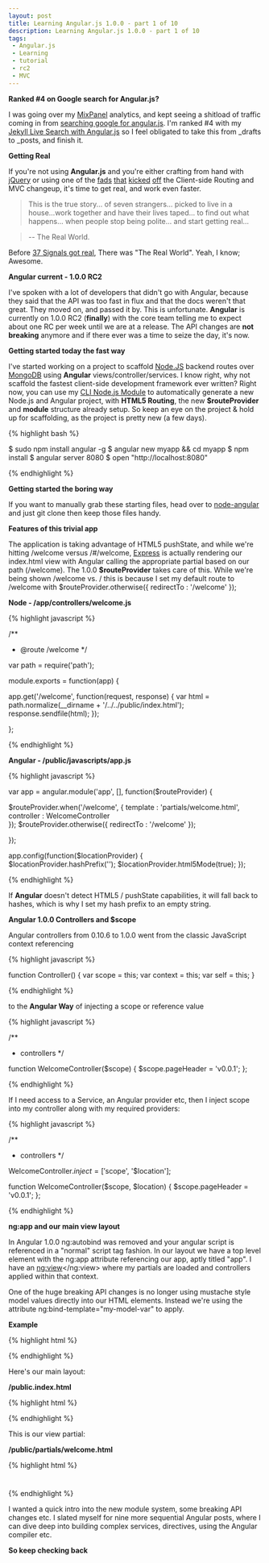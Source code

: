 ```yaml
---
layout: post
title: Learning Angular.js 1.0.0 - part 1 of 10
description: Learning Angular.js 1.0.0 - part 1 of 10
tags:
 - Angular.js
 - Learning
 - tutorial
 - rc2
 - MVC
---
```


**Ranked #4 on Google search for Angular.js?**

I was going over my [MixPanel](http://mixpanel.com/) analytics, and kept seeing a shitload of traffic coming in from [searching google for angular.js](www.google.com/search?q=angular.js). I'm ranked #4 with my [Jekyll Live Search with Angular.js](http://edwardhotchkiss.com/blog/2012/03/11/jekyll-live-search-with-angular.js/) so I feel obligated to take this from _drafts to _posts, and finish it.

**Getting Real**

If you're not using **Angular.js** and you're either crafting from hand with [jQuery](http://jquery.org) or using one of the [fads](http://backbonejs.com) [that](http://knockoutjs.com/) [kicked](https://github.com/maccman/spine/) [off](http://sammyjs.org/) the Client-side Routing and MVC changeup, it's time to get real, and work even faster. 

> This is the true story... of seven strangers... picked to live in a house...work together and have their lives taped... to find out what happens... when people stop being polite... and start getting real...

> -- The Real World.

Before [37 Signals got real](http://gettingreal.37signals.com/), There was "The Real World". Yeah, I know; Awesome.

**Angular current - 1.0.0 RC2**

I've spoken with a lot of developers that didn't go with Angular, because they said that the API was too fast in flux and that the docs weren't that great. They moved on, and passed it by. This is unfortunate. **Angular** is currently on 1.0.0 RC2 (**finally**) with the core team telling me to expect about one RC per week until we are at a release. The API changes are **not breaking** anymore and if there ever was a time to seize the day, it's now.

**Getting started today the fast way**

I've started working on a project to scaffold [Node.JS](http://nodejs.org) backend routes over [MongoDB](http://mongodb.org) using **Angular** views/controller/services. I know right, why not scaffold the fastest client-side development framework ever written? Right now, you can use my [CLI Node.js Module](http://search.npmjs.org/#/angular) to automatically generate a new Node.js and Angular project, with **HTML5 Routing**, the new **$routeProvider** and **module** structure already setup. So keep an eye on the project & hold up for scaffolding, as the project is pretty new (a few days).

{% highlight bash %}

$ sudo npm install angular -g
$ angular new myapp && cd myapp
$ npm install
$ angular server 8080
$ open "http://localhost:8080"

{% endhighlight %}

**Getting started the boring way**

If you want to manually grab these starting files, head over to [node-angular](https://github.com/edwardhotchkiss/node-angular/tree/master/lib/node-angular/templates) and just git clone then keep those files handy.

**Features of this trivial app**

The application is taking advantage of HTML5 pushState, and while we're hitting /welcome versus /#/welcome, [Express](http://expressjs.com/) is actually rendering our index.html view with Angular calling the appropriate partial based on our path (/welcome). The 1.0.0 **$routeProvider** takes care of this. While we're being shown /welcome vs. / this is because I set my default route to /welcome with $routeProvider.otherwise({ redirectTo : '/welcome' });

**Node - /app/controllers/welcome.js**

{% highlight javascript %}

/**
 * @route /welcome
 */

var path = require('path');

module.exports = function(app) {

  app.get('/welcome', function(request, response) {
  	var html = path.normalize(__dirname + '/../../public/index.html');
    response.sendfile(html);
  });

};

{% endhighlight %}

**Angular - /public/javascripts/app.js**

{% highlight javascript %}

var app = angular.module('app', [], function($routeProvider) {

  $routeProvider.when('/welcome', {
    template   : 'partials/welcome.html',
    controller : WelcomeController  
  });
  $routeProvider.otherwise({ 
    redirectTo : '/welcome'
  });

});

app.config(function($locationProvider) {  
  $locationProvider.hashPrefix('');
  $locationProvider.html5Mode(true);
});

{% endhighlight %}

If **Angular** doesn't detect HTML5 / pushState capabilities, it will fall back to hashes, which is why I set my hash prefix to an empty string.

**Angular 1.0.0 Controllers and $scope**

Angular controllers from 0.10.6 to 1.0.0 went from the classic JavaScript context referencing

{% highlight javascript %}

function Controller() {
	var scope = this;
	var context = this;
	var self = this;
}

{% endhighlight %}

to the **Angular Way** of injecting a scope or reference value

{% highlight javascript %}

/**
 * controllers
 */

function WelcomeController($scope) {
  $scope.pageHeader = 'v0.0.1';
};

{% endhighlight %}

If I need access to a Service, an Angular provider etc, then I inject scope into my controller along with my required providers:

{% highlight javascript %}

/**
 * controllers
 */

WelcomeController.$inject = ['$scope', '$location'];

function WelcomeController($scope, $location) {
  $scope.pageHeader = 'v0.0.1';
};

{% endhighlight %}

**ng:app and our main view layout**

In Angular 1.0.0 ng:autobind was removed and your angular script is referenced in a "normal" script tag fashion. In our layout we have a top level element with the ng:app attribute referencing our app, aptly titled "app". I have an <ng:view></ng:view> where my partials are loaded and controllers applied within that context.

One of the huge breaking API changes is no longer using mustache style model values directly into our HTML elements. Instead we're using the attribute ng:bind-template="my-model-var" to apply.

**Example**

{% highlight html %}

<p ng-bind-html="item.content | highlight:filterBy"></p>

{% endhighlight %}

Here's our main layout:

**/public.index.html**

{% highlight html %}

<!DOCTYPE html>
<html xmlns:ng="http://angularjs.org" lang="en" ng:app="app" ng:init="">
  <head>
    <meta charset="utf-8">
    <title ng:bind-template="Node-Angular {{ site.leftCurleys }}pageTitle{{ site.rightCurleys }}">Node-Angular</title>
  </head>
  <body>
    <div>
      <ng:view></ng:view>
    </div>
    <script type="text/javascript" src="javascripts/vendor/angular-1.0.0rc2.min.js" ng:autobind></script>
    <script type="text/javascript" src="javascripts/app.js"></script>
  </body>
</html>

{% endhighlight %}

This is our view partial:

**/public/partials/welcome.html**

{% highlight html %}

<div class="container" ng:init="$root.pageTitle = pageHeader">
  <h1 ng-bind-html="pageHeader"></h1>
</div>

{% endhighlight %}

I wanted a quick intro into the new module system, some breaking API changes etc. I slated myself for nine more sequential Angular posts, where I can dive deep into building complex services, directives, using the Angular compiler etc.

**So keep checking back**


